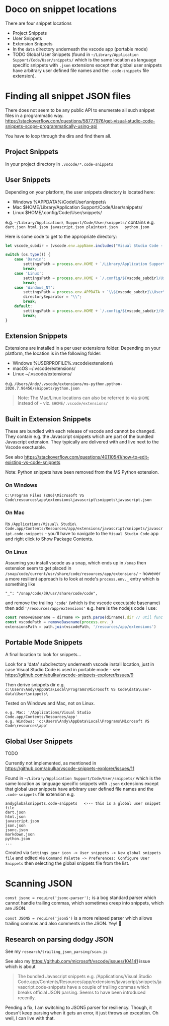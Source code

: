 # Doco on snippet locations

There are four snippet locations
- Project Snippets
- User Snippets
- Extension Snippets
- In the `data` directory underneath the vscode app (portable mode)
- TODO Global User Snippets (found in `~/Library/Application Support/Code/User/snippets/` which is the same location as language specific snippets with `.json` extensions except that global user snippets have arbitrary user defined file names and the `.code-snippets` file extension).

# Finding all snippet JSON files

There does not seem to be any public API to enumerate all such snippet files in a programmatic way.
https://stackoverflow.com/questions/58777976/get-visual-studio-code-snippets-scope-programmatically-using-api

You have to loop through the dirs and find them all.

## Project Snippets

In your project directory in `.vscode/*.code-snippets`

## User Snippets

Depending on your platform, the user snippets directory is located here:

- Windows %APPDATA%\Code\User\snippets\
- Mac $HOME/Library/Application Support/Code/User/snippets/
- Linux $HOME/.config/Code/User/snippets/

e.g.
`~/Library/Application\ Support/Code/User/snippets/` contains e.g. `dart.json
html.json
javascript.json
plaintext.json  
python.json`

Here is some code to get to the appropriate directory:

```javascript
let vscode_subdir = (vscode.env.appName.includes("Visual Studio Code - Insiders") ? 'Code - Insiders' : 'Code')

switch (os.type()) {
    case 'Darwin':
        settingsPath = process.env.HOME + `/Library/Application Support/${vscode_subdir}/User/`;
        break;
    case 'Linux':
        settingsPath = process.env.HOME + `/.config/${vscode_subdir}/User/`;
        break;
    case 'Windows_NT':
        settingsPath = process.env.APPDATA + `\\${vscode_subdir}\\User\\`;
        directorySeparator = "\\";
        break;
    default:
        settingsPath = process.env.HOME + `/.config/${vscode_subdir}/User/`;
        break;
}
```

## Extension Snippets

Extensions are installed in a per user extensions folder. Depending on your platform, the location is in the following folder:

- Windows %USERPROFILE%\.vscode\extensions\
- macOS ~/.vscode/extensions/
- Linux ~/.vscode/extensions/

e.g.
`/Users/Andy/.vscode/extensions/ms-python.python-2020.7.96456/snippets/python.json`

> Note: The Mac/Linux locations can also be referred to via `$HOME` instead of `~` viz. 
`$HOME/.vscode/extensions/`


## Built in Extension Snippets

These are bundled with each release of vscode and cannot be changed. They contain e.g. the Javascript snippets which are part of the bundled Javascript extension.  They typically are delivered with and live next to the Vscode exectuable.

See also https://stackoverflow.com/questions/40110541/how-to-edit-existing-vs-code-snippets

Note: Python snippets have been removed from the MS Python extension.

### On Windows 
`C:\Program Files (x86)\Microsoft VS Code\resources\app\extensions\javascript\snippets\javascript.json`

### On Mac 

its `/Applications/Visual\ Studio\ Code.app/Contents/Resources/app/extensions/javascript/snippets/javascript.code-snippets` - you'll have to navigate to the `Visual Studio Code` app and right click to Show Package Contents.

### On Linux

Assuming you install vscode as a snap, which ends up in `/snap` then extension seem to get placed in
`/snap/code/current/usr/share/code/resources/app/extensions/` - however a
more resilient approach is to look at node's `process.env._` entry 
which is something like
```
"_": "/snap/code/39/usr/share/code/code",
```
and remove the trailing `'code'` (which is the vscode executable basename)
then add `'/resources/app/extensions'` e.g. here is the nodejs code I use:

```javascript
const removeBasename = dirname => path.parse(dirname).dir // util func
const vscodePath = removeBasename(process.env._)
extensionsPath = path.join(vscodePath, '/resources/app/extensions')
```

## Portable Mode Snippets

A final location to look for snippets...

Look for a 'data' subdirectory underneath vscode install location, 
just in case Visual Studio Code is used in portable mode - see https://github.com/abulka/vscode-snippets-explorer/issues/9 

Then derive snippets dir e.g. `c:\Users\Andy\AppData\Local\Programs\Microsoft VS Code\data\user-data\User\snippets\`

Tested on Windows and Mac, not on Linux.

    e.g. Mac: '/Applications/Visual Studio Code.app/Contents/Resources/app'
    e.g. Windows: 'c:\Users\Andy\AppData\Local\Programs\Microsoft VS Code\resources\app'

## Global User Snippets

TODO

Currently not implemented, as mentioned in https://github.com/abulka/vscode-snippets-explorer/issues/11

Found in `~/Library/Application Support/Code/User/snippets/` which is the same location as language specific snippets with `.json` extensions except that global user snippets have arbitrary user defined file names and the `.code-snippets` file extension e.g.

    andyglobalsnippets.code-snippets   <--- this is a global user snippet file
    dart.json
    html.json
    javascript.json
    json.json
    jsonc.json
    markdown.json
    python.json
    ...

Created via `Settings gear icon -> User snippets -> New global snippets file` and edited via `Command Palette -> Preferences: Configure User Snippets` then selecting the global snippets file from the list.


# Scanning JSON

`const jsonc = require('jsonc-parser');` is a bog standard parser which cannot handle trailing
commas, which sometimes creep into snippets, which are JSON.

`const JSON5 = require('json5')` is a more relaxed parser which allows trailing commas and also 
comments in the JSON. Yey! 🎉

## Research on parsing dodgy JSON

See my `research/trailing_json_parsing/scan.js` 

See also my https://github.com/microsoft/vscode/issues/104141 issue which is about 

> The bundled Javascript snippets e.g.
/Applications/Visual Studio Code.app/Contents/Resources/app/extensions/javascript/snippets/javascript.code-snippets
have a couple of trailing commas which breaks official JSON parsing. Seems to have been introduced recently.

Pending a fix, I am switching to JSON5 parser for resiliency.  Though, it doesn't keep 
parsing when it gets an error, it just throws an exception. Oh well, I can live with that.
